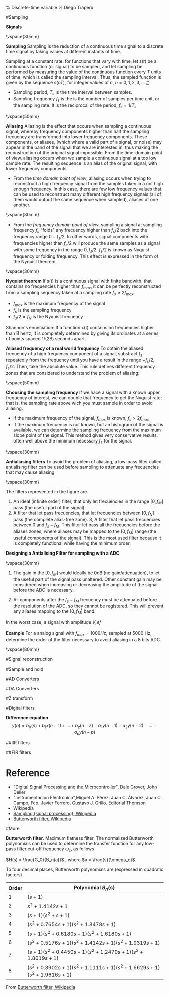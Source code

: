 % Discrete-time variable
% Diego Trapero

#Sampling

**Signals**

\vspace{30mm}

**Sampling** Sampling is the reduction of a continuous time signal to a discrete time signal by taking values at different instants of time.

Sampling at a constant rate: for functions that vary with time, let $s(t)$ be a continuous function (or signal) to be sampled, and let sampling be performed by measuring the value of the continuous function every $T$ units of time, which is called the sampling interval. Thus, the sampled function is given by the sequence $s(nT)$, for integer values of $n$, $n = 0, 1, 2, 3, ...$ [#](http://en.wikipedia.org/wiki/Sampling_(signal_processing))

* Sampling period, $T_s$ is the time interval between samples.
* Sampling frequency $f_s$ is the is the number of samples per time unit, or the sampling rate. It is the reciprocal of the period, $f_s = 1/T_s$

\vspace{50mm}

**Aliasing** Aliasing is the effect that occurs when sampling a continuous signal, whereby frequency components higher than half the sampling frecuency are transformed into lower frequency components. These components, or aliases, (which where a valid part of a signal, or noise) may appear in the band of the signal that we are interested in, thus making the reconstruction of the original signal impossible. From the time-domain point of view, aliasing occurs when we sample a continuous signal at a too low sample rate. The resulting sequence is an alias of the original signal, with lower frequency components.

* From the *time domain point of view*, aliasing occurs when trying to reconstruct a high frequency signal from the samples taken in a not high enough frequency. In this case, there are few low frequency values that can be used to reconstruct many different high frequency signals (all of them would output the same sequence when sampled), aliases of one another.

\vspace{30mm}

* From the *frequency domain point of view*, sampling a signal at sampling frequency $f_s$ "folds" any frecuency higher than $f_s/2$ back into the frequency range $0 - f_s/2$. In other words, signal components with frequencies higher than $f_s/2$ will produce the same samples as a signal with some frequency in the range $0, f_s/2$. $f_s/2$ is known as Nyquist frequency or folding frequency. This effect is expressed in the form of the Nyquist theorem.

\vspace{30mm}

**Nyquist theorem** If s(t) is a continuous signal with finite bandwith, that contains no frequencies higher than $f_{max}$, it can be perfectly reconstructed from a sampling sequency taken at a sampling rate $f_s \ge 2f_{max}$.

* $f_{max}$ is the maximum frequency of the signal
* $f_s$ is the sampling frequency
* $f_s/2 = f_{N}$ is the Nyquist frecuency

Shannon's enunciation: If a function x(t) contains no frequencies higher than B hertz, it is completely determined by giving its ordinates at a series of points spaced 1/(2B) seconds apart.

**Aliased frequency of a real world frequency** To obtain the aliased frecuency of a high frequency component of a signal, substract $f_s$ repeatedly from the frequency until you have a result in the range $-f_s/2, f_s/2$. Then, take the absolute value. This rule defines different frequency zones that are considered to understand the problem of aliasing:


\vspace{50mm} 


**Choosing the sampling frequency** If we hace a signal with a known upper frequency of interest, we can double that frequency to get the Nyquist rate; that is, the sampling rate above wich you must sample in order to avoid aliasing.

* If the maximum frequency of the signal, $f_{max}$ is known, $f_s > 2f_{max}$
* If the maximum frecuency is not known, but an histogram of the signal is available, we can determine the sampling frecuency from the maximum slope point of the signal. This method gives very conservative results, often well above the minimum necessary $f_s$ for the signal.

\vspace{30mm} 

**Antialiasing filters** To avoid the problem of aliasing, a low-pass filter called antialising filter can be used before sampling to attenuate any frecuencies that may cause aliasing.

\vspace{30mm} 

The filters represented in the figure are
1. An ideal (infinite order) filter, that only let frecuencies in the range $[0, f_M]$ pass (the useful part of the signal).
2. A filter that let pass frecuencies, that let frecuencies between $[0, f_N]$ pass (the complete alias-free zone).
3, A filter that let pass frecuencies between $0$ and $f_s - f_M$. This filter let pass all the frecuencies before the aliases zones, where aliases may be mapped to the $[0, f_M]$ range (the useful components of the signal). This is the most used filter because it is completely functional while having the minimum order.

**Designing a Antialising Filter for sampling with a ADC**

\vspace{30mm}

1. The gain in the $[0, f_M]$ would ideally be 0dB (no gain/attenuation), to let the useful part of the signal pass unaltered. Other constant gain may be considered when increasing or decreasing the amplitude of the signal before the ADC is necessary.

2. All components after the $f_s - f_M$ frecuency must be attenuated before the resolution of the ADC, so they cannot be registered. This will prevent any aliases mapping to the $[0, f_M]$ band.

In the worst case, a signal with amplitude $V_ref$



**Example** For a analog signal with $f_{max} = 1000 Hz$, sampled at 5000 Hz, determine the order of the filter necessary to avoid aliasing in a 8 bits ADC.

\vspace{80mm}

#Signal reconstruction

#Sample and hold



#AD Converters



#DA Converters



#Z transform



#Digital filters

**Difference equation**
$$ y(n) = b_0(n) + b_1 x(n-1) + ... + b_z (n-z) - a_1 y(n-1) - a_2  y(n-2) - ... - a_p y(n-p)$$



##IIR filters



##FIR filters




# Reference

* "Digital Signal Processing and the Microcontroller", Dale Grover, John Deller
* "Instrumentación Electrónica",Miguel A. Pérez, Juan C. Álvarez, Juan C. Campo, Fco. Javier Ferrero, Gustavo J. Grillo. Editorial Thomson
* Wikipedia
* [Sampling (signal processing), Wikipedia](http://en.wikipedia.org/wiki/Sampling_(signal_processing))
* [Butterworth filter, Wikipedia](http://en.wikipedia.org/wiki/Butterworth_filter)


#More

**Butterworth filter**. Maximum flatness filter. The normalized Butterworth polynomials can be used to determine the transfer function for any low-pass filter cut-off frequency $\omega_c$, as follows

$H(s) = \frac{G_0}{B_n(a)}$ , where $a = \frac{s}{\omega_c}$.

To four decimal places, Butterworth polynomials are (expressed in quadratic factors)

| **Order** |                    **Polynomial $B_n(s)$**                     |
|-----------|----------------------------------------------------------------|
|         1 | $(s+1)$                                                        |
|         2 | $s^2+1.4142s+1$                                                |
|         3 | $(s+1)(s^2+s+1)$                                               |
|         4 | $(s^2+0.7654s+1)(s^2+1.8478s+1)$                               |
|         5 | $(s+1)(s^2+0.6180s+1)(s^2+1.6180s+1)$                          |
|         6 | $(s^2+0.5176s+1)(s^2+1.4142s+1)(s^2+1.9319s+1)$                |
|         7 | $(s+1)(s^2+0.4450s+1)(s^2+1.2470s+1)(s^2+1.8019s+1)$           |
|         8 | $(s^2+0.3902s+1)(s^2+1.1111s+1)(s^2+1.6629s+1)(s^2+1.9616s+1)$ |

From [Butterworth filter, Wikipedia](http://en.wikipedia.org/wiki/Butterworth_filter)